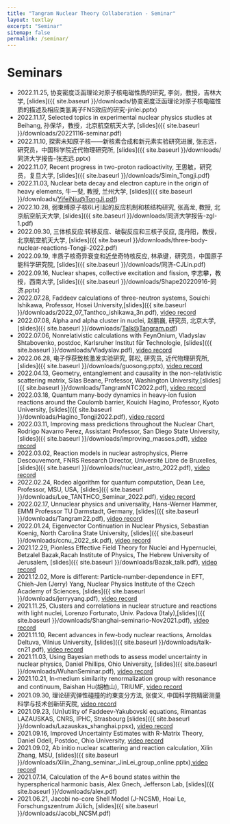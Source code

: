 ```yaml
---
title: "Tangram Nuclear Theory Collaboration - Seminar"
layout: textlay
excerpt: "Seminar"
sitemap: false
permalink: /seminar/
---
```


# Seminars
* 2022.11.25, 协变密度泛函理论对原子核电磁性质的研究, 李剑，教授，吉林大学, [slides]({{ site.baseurl }}/downloads/协变密度泛函理论对原子核电磁性质的描述及相应类氢离子FNS效应的研究-jinlei.pptx)
* 2022.11.17, Selected topics in experimental nuclear physics studies at Beihang, 孙保华，教授，北京航空航天大学, [slides]({{ site.baseurl }}/downloads/20221116-seminar.pdf)
* 2022.11.10, 探索未知原子核——新核素合成和新元素实验研究进展, 张志远，研究员，中国科学院近代物理研究所, [slides]({{ site.baseurl }}/downloads/同济大学报告-张志远.pptx)
* 2022.11.07, Recent progress in two-proton radioactivity, 王思敏，研究员，复旦大学, [slides]({{ site.baseurl }}/downloads/Simin_Tongji.pdf)
* 2022.11.03, Nuclear beta decay and electron capture in the origin of heavy elements, 牛一斐, 教授, 兰州大学, [slides]({{ site.baseurl }}/downloads/YifeiNiu@TongJi.pdf)
* 2022.10.28, 弱束缚原子核6Li引起的反应机制和核结构研究, 张高龙, 教授, 北京航空航天大学, [slides]({{ site.baseurl }}/downloads/同济大学报告-zgl-1.pdf)
* 2022.09.30, 三体核反应:转移反应、破裂反应和三核子反应, 庞丹阳，教授，北京航空航天大学, [slides]({{ site.baseurl }}/downloads/three-body-nuclear-reactions-Tongji-2022.pdf)
* 2022.09.19, 丰质子核奇异衰变和近垒奇特核反应, 林承键，研究员，中国原子能科学研究院, [slides]({{ site.baseurl }}/downloads/同济-CJLin.pdf)
* 2022.09.16, Nuclear shapes, collective excitation and fission, 李志攀，教授，西南大学, [slides]({{ site.baseurl }}/downloads/Shape20220916-同济.pptx)
* 2022.07.28, Faddeev calculations of three-neutron systems, Souichi Ishikawa, Professor, Hosei University,[slides]({{ site.baseurl }}/downloads/2022_07_Tanthco_ishikawa_3n.pdf), [video record](https://youtu.be/E_JzTu88334)
* 2022.07.08, Alpha and alpha cluster in nuclei, 赵鹏巍, 研究员, 北京大学, [slides]({{ site.baseurl }}/downloads/Talk@Tangram.pdf)
* 2022.07.06, Nonrelativistic calculations with FeynOnium, Vladyslav Shtabovenko, postdoc, Karlsruher Institut für Technologie, [slides]({{ site.baseurl }}/downloads/Vladyslav.pdf), [video record](https://youtu.be/IhyOeRByvQU)
* 2022.06.28, 电子俘获致核激发实验研究, 郭松, 研究员, 近代物理研究所,[slides]({{ site.baseurl }}/downloads/guosong.pptx), [video record](https://youtu.be/fCb4626dbf8)
* 2022.04.13, Geometry, entanglement and causality in the non-relativistic scattering matrix, Silas Beane, Professor, Washington University,[slides]({{ site.baseurl }}/downloads/TangramNTC2022.pdf), [video record](https://youtu.be/goUMdmzMxLA)
* 2022.03.18, Quantum many-body dynamics in heavy-ion fusion reactions around the Coulomb barrier, Kouichi Hagino, Professor, Kyoto University, [slides]({{ site.baseurl }}/downloads/Hagino_Tongji2022.pdf), [video record](https://youtu.be/UiUAPzpVyuI)
* 2022.03.11, Improving mass predictions throughout the Nuclear Chart, Rodrigo Navarro Perez, Assistant Professor, San Diego State University, [slides]({{ site.baseurl }}/downloads/improving_masses.pdf), [video record](https://youtu.be/veKl5qSTdo4)
* 2022.03.02, Reaction models in nuclear astrophysics, Pierre Descouvemont, FNRS Research Director, Université Libre de Bruxelles, [slides]({{ site.baseurl }}/downloads/nuclear_astro_2022.pdf), [video record](https://youtu.be/ZaP1tZ5xKlk)
* 2022.02.24, Rodeo algorithm for quantum computation, Dean Lee, Professor, MSU, USA, [slides]({{ site.baseurl }}/downloads/Lee_TANTHCO_Seminar_2022.pdf), [video record](https://youtu.be/YajtnatwqmM)
* 2022.02.17, Unnuclear physics and universality, Hans-Werner Hammer, EMMI Professor
TU Darmstadt, Germany, [slides]({{ site.baseurl }}/downloads/Tangram22.pdf), [video record](https://youtu.be/kFJJGF_ngio)
* 2022.01.24, Eigenvector Continuation in Nuclear Physics, Sebastian Koenig, North Carolina State University, [slides]({{ site.baseurl }}/downloads/ccnu_2022_sk.pdf), [video record](https://youtu.be/2rfQKmsAROA)
* 2021.12.29, Pionless Effective Field Theory for Nuclei and Hypernuclei, Betzalel Bazak,Racah Institute of Physics, The Hebrew University of Jerusalem, [slides]({{ site.baseurl }}/downloads/Bazak_talk.pdf), [video record](https://youtu.be/NsSdwPlVYXo)
* 2021.12.02, More is different: Particle‐number‐dependence in EFT, Chieh-Jen (Jerry) Yang, Nuclear Physics Institute of the Czech Academy of Sciences, [slides]({{ site.baseurl }}/downloads/jerryyang.pdf), [video record](https://youtu.be/VMlHqu5bNpI)
* 2021.11.25, Clusters and correlations in nuclear structure and reactions with light nuclei, Lorenzo Fortunato, Univ. Padova (Italy),[slides]({{ site.baseurl }}/downloads/Shanghai-seminario-Nov2021.pdf), [video record](https://youtu.be/d2WNBT57IKc)
* 2021.11.10, Recent advances in few-body nuclear reactions, Arnoldas Deltuva, Vilnius University, [slides]({{ site.baseurl }}/downloads/talk-cn21.pdf), [video record](https://youtu.be/qCNDk2AnE_o)
* 2021.11.03, Using Bayesian methods to assess model uncertainty in nuclear physics, Daniel Phillips, Ohio University, [slides]({{ site.baseurl }}/downloads/WuhanSeminar.pdf), [video record](https://youtu.be/aS25IDxcAKI)
* 2021.10.21, In-medium similarity renormalization group with resonance and continuum, Baishan Hu(胡柏山), TRIUMF, [video record](https://youtu.be/Fxm2RoGiU60)
* 2021.09.30, 理论研究弹性碰撞的约束变分方法, 张俊义, 中国科学院精密测量科学与技术创新研究院, [video record](https://youtu.be/1nB4IsiGsig)
* 2021.09.23, (Un)utility of Faddeev-Yakubovski equations, Rimantas LAZAUSKAS, CNRS, IPHC, Strasbourg
[slides]({{ site.baseurl }}/downloads/Lazauskas_shanghai.ppsx), [video record](https://youtu.be/RGuC8tYmW1E)
* 2021.09.16, Improved Uncertainty Estimates with R-Matrix Theory, Daniel Odell, Postdoc, Ohio University,
[video record](https://youtu.be/kbjwRTWhrm4)
* 2021.09.02, Ab initio nuclear scattering and reaction calculation, Xilin Zhang, MSU, [slides]({{ site.baseurl }}/downloads/Xilin_Zhang_seminar_JinLei_group_online.pptx),[video record](https://youtu.be/gsK_cTyjGus)
* 2021.07.14, Calculation of the A=6 bound states within the hyperspherical harmonic basis, Alex Gnech, Jefferson Lab, [slides]({{ site.baseurl }}/downloads/alex.pdf)
* 2021.06.21, Jacobi no-core Shell Model (J-NCSM), Hoai Le, Forschungszentrum Jülich, [slides]({{ site.baseurl }}/downloads/Jacobi_NCSM.pdf)



<!-- [Opening 1]({{ site.baseurl }}/downloads/GeneralPostdoc_2019_v01.pdf),
[Opening 2]({{ site.baseurl }}/downloads/PPMS_PhD_2019_v01.pdf),
[Opening 3]({{ site.baseurl }}/downloads/PD.pdf),
[Opening 4]({{ site.baseurl }}/downloads/PHD1.pdf),
[Opening 5]({{ site.baseurl }}/downloads/PHD2.pdf).


<figure>
<img src="{{ site.url }}{{ site.baseurl }}/images/picpic/Gallery/DSC_0696.jpg" width="95%">
</figure> -->
